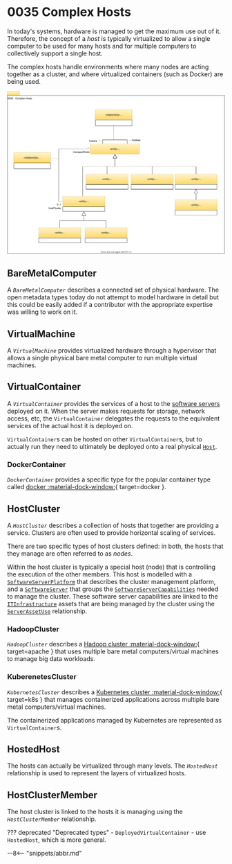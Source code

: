 <!-- SPDX-License-Identifier: CC-BY-4.0 -->
<!-- Copyright Contributors to the Egeria project. -->

# 0035 Complex Hosts

In today's systems, hardware is managed to get the maximum use out of it. Therefore, the concept of a *host* is typically virtualized to allow a single computer to be used for many hosts and for multiple computers to collectively support a single host.

The complex hosts handle environments where many nodes are acting together as a cluster, and where virtualized containers (such as Docker) are being used.

![UML](0035-complex-hosts.svg)

## BareMetalComputer

A *`BareMetalComputer`* describes a connected set of physical hardware. The open metadata types today do not attempt to model hardware in detail but this could be easily added if a contributor with the appropriate expertise was willing to work on it.

## VirtualMachine

A *`VirtualMachine`* provides virtualized hardware through a hypervisor that allows a single physical bare metal computer to run multiple virtual machines.

## VirtualContainer

A *`VirtualContainer`* provides the services of a host to the [software servers](/egeria-docs/types/0/0040-software-servers) deployed on it. When the server makes requests for storage, network access, etc, the `VirtualContainer` delegates the requests to the equivalent services of the actual host it is deployed on.

`VirtualContainer`s can be hosted on other `VirtualContainer`s, but to actually run they need to ultimately be deployed onto a real physical [`Host`](/egeria-docs/types/0/0030-hosts-and-platforms/#host).

### DockerContainer

*`DockerContainer`* provides a specific type for the popular container type called [docker :material-dock-window:](https://www.docker.com/){ target=docker }.

## HostCluster

A *`HostCluster`* describes a collection of hosts that together are providing a service. Clusters are often used to provide horizontal scaling of services.

There are two specific types of host clusters defined: in both, the hosts that they manage are often referred to as *nodes*.

Within the host cluster is typically a special host (node) that is controlling the execution of the other members. This host is modelled with a [`SoftwareServerPlatform`](/egeria-docs/types/0/0037-software-server-platforms/#softwareserverplatform) that describes the cluster management platform, and a [`SoftwareServer`](/egeria-docs/types/0/0040-software-servers/#softwareserver) that groups the [`SoftwareServerCapabilities`](/egeria-docs/types/0/0042-software-server-capabilities/#softwareservercapability) needed to manage the cluster. These software server capabilities are linked to the [`ITInfrastructure`](/egeria-docs/types/0/0030-hosts-and-platforms/#itinfrastructure) assets that are being managed by the cluster using the [`ServerAssetUse`](/egeria-docs/types/0/0045-servers-and-assets/#serverassetuse) relationship.

### HadoopCluster

*`HadoopCluster`* describes a [Hadoop cluster :material-dock-window:](https://hadoop.apache.org/){ target=apache } that uses multiple bare metal computers/virtual machines to manage big data workloads.

### KuberenetesCluster

*`KubernetesCluster`* describes a [Kubernetes cluster :material-dock-window:](https://kubernetes.io/){ target=k8s } that manages containerized applications across multiple bare metal computers/virtual machines.

The containerized applications managed by Kubernetes are represented as `VirtualContainer`s.

## HostedHost

The hosts can actually be virtualized through many levels. The *`HostedHost`* relationship is used to represent the layers of virtualized hosts.

## HostClusterMember

The host cluster is linked to the hosts it is managing using the *`HostClusterMember`* relationship.

??? deprecated "Deprecated types"
    - `DeployedVirtualContainer` - use `HostedHost`, which is more general.

--8<-- "snippets/abbr.md"
